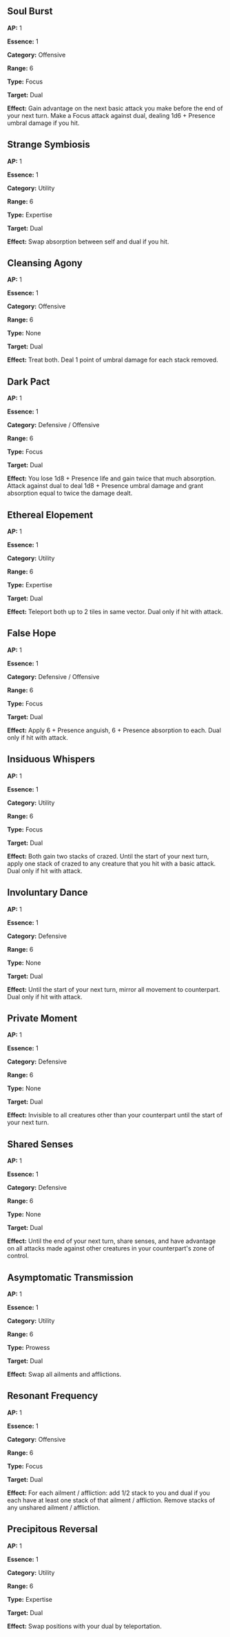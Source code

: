 ## Soul Burst
**AP:** 1

**Essence:** 1

**Category:** Offensive

**Range:** 6

**Type:** Focus

**Target:** Dual

**Effect:** Gain advantage on the next basic attack you make before the end of your next turn. Make a Focus attack against dual, dealing 1d6 + Presence umbral damage if you hit.

## Strange Symbiosis
**AP:** 1

**Essence:** 1

**Category:** Utility

**Range:** 6

**Type:** Expertise

**Target:** Dual

**Effect:** Swap absorption between self and dual if you hit.

## Cleansing Agony
**AP:** 1

**Essence:** 1

**Category:** Offensive

**Range:** 6

**Type:** None

**Target:** Dual

**Effect:** Treat both. Deal 1 point of umbral damage for each stack removed.

## Dark Pact
**AP:** 1

**Essence:** 1

**Category:** Defensive / Offensive

**Range:** 6

**Type:** Focus

**Target:** Dual

**Effect:** You lose 1d8 + Presence life and gain twice that much absorption. Attack against dual to deal 1d8 + Presence umbral damage and grant absorption equal to twice the damage dealt.

## Ethereal Elopement
**AP:** 1

**Essence:** 1

**Category:** Utility

**Range:** 6

**Type:** Expertise

**Target:** Dual

**Effect:** Teleport both up to 2 tiles in same vector. Dual only if hit with attack.

## False Hope
**AP:** 1

**Essence:** 1

**Category:** Defensive / Offensive

**Range:** 6

**Type:** Focus

**Target:** Dual

**Effect:** Apply 6 + Presence anguish, 6 + Presence absorption to each. Dual only if hit with attack.

## Insiduous Whispers
**AP:** 1

**Essence:** 1

**Category:** Utility

**Range:** 6

**Type:** Focus

**Target:** Dual

**Effect:** Both gain two stacks of crazed. Until the start of your next turn, apply one stack of crazed to any creature that you hit with a basic attack. Dual only if hit with attack.

## Involuntary Dance
**AP:** 1

**Essence:** 1

**Category:** Defensive

**Range:** 6

**Type:** None

**Target:** Dual

**Effect:** Until the start of your next turn, mirror all movement to counterpart. Dual only if hit with attack.

## Private Moment
**AP:** 1

**Essence:** 1

**Category:** Defensive

**Range:** 6

**Type:** None

**Target:** Dual

**Effect:** Invisible to all creatures other than your counterpart until the start of your next turn.

## Shared Senses
**AP:** 1

**Essence:** 1

**Category:** Defensive

**Range:** 6

**Type:** None

**Target:** Dual

**Effect:** Until the end of your next turn, share senses, and have advantage on all attacks made against other creatures in your counterpart's zone of control.

## Asymptomatic Transmission
**AP:** 1

**Essence:** 1

**Category:** Utility

**Range:** 6

**Type:** Prowess

**Target:** Dual

**Effect:** Swap all ailments and afflictions.

## Resonant Frequency
**AP:** 1

**Essence:** 1

**Category:** Offensive

**Range:** 6

**Type:** Focus

**Target:** Dual

**Effect:** For each ailment / affliction: add 1/2 stack to you and dual if you each have at least one stack of that ailment / affliction.  Remove stacks of any unshared ailment / affliction.

## Precipitous Reversal
**AP:** 1

**Essence:** 1

**Category:** Utility

**Range:** 6

**Type:** Expertise

**Target:** Dual

**Effect:** Swap positions with your dual by teleportation.

